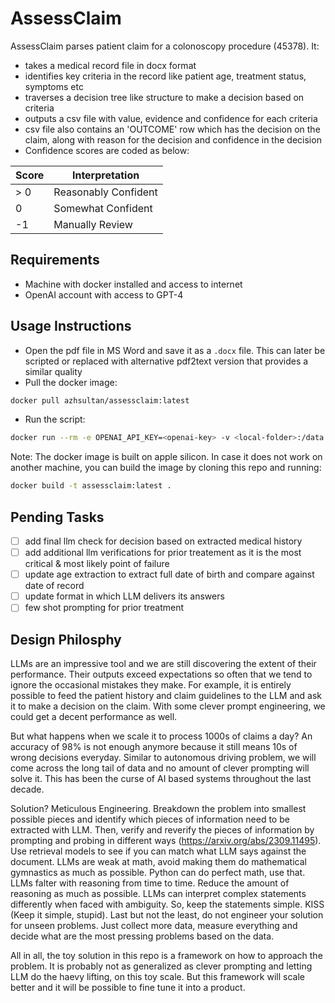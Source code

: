 # AssessClaim

AssessClaim parses patient claim for a colonoscopy procedure (45378). It:
* takes a medical record file in docx format
* identifies key criteria in the record like patient age, treatment status, symptoms etc
* traverses a decision tree like structure to make a decision based on criteria
* outputs a csv file with value, evidence and confidence for each criteria
* csv file also contains an 'OUTCOME' row which has the decision on the claim, along with reason for the decision and confidence in the decision
* Confidence scores are coded as below:

| Score | Interpretation |
| ----- | -------------- |
| > 0 | Reasonably Confident |
| 0   | Somewhat Confident |
| -1  | Manually Review |

## Requirements
* Machine with docker installed and access to internet
* OpenAI account with access to GPT-4

## Usage Instructions
* Open the pdf file in MS Word and save it as a `.docx` file. This can later be scripted or replaced with alternative pdf2text version that provides a similar quality
* Pull the docker image:
```bash
docker pull azhsultan/assessclaim:latest
```
* Run the script:
```bash
docker run --rm -e OPENAI_API_KEY=<openai-key> -v <local-folder>:/data cohelm:latest <input-path>.docx <output>.csv
```

Note: The docker image is built on apple silicon. In case it does not work on another machine, you can build the image by cloning this repo and running:
```bash
docker build -t assessclaim:latest .
```

## Pending Tasks
- [ ] add final llm check for decision based on extracted medical history
- [ ] add additional llm verifications for prior treatement as it is the most critical & most likely point of failure
- [ ] update age extraction to extract full date of birth and compare against date of record
- [ ] update format in which LLM delivers its answers
- [ ] few shot prompting for prior treatment

## Design Philosphy
LLMs are an impressive tool and we are still discovering the extent of their performance. Their outputs exceed expectations so often that we tend to ignore the occasional mistakes they make. For example, it is entirely possible to feed the patient history and claim guidelines to the LLM and ask it to make a decision on the claim. With some clever prompt engineering, we could get a decent performance as well. 

But what happens when we scale it to process 1000s of claims a day? An accuracy of 98% is not enough anymore because it still means 10s of wrong decisions everyday. Similar to autonomous driving problem, we will come across the long tail of data and no amount of clever prompting will solve it. This has been the curse of AI based systems throughout the last decade.

Solution? Meticulous Engineering. Breakdown the problem into smallest possible pieces and identify which pieces of information need to be extracted with LLM. Then, verify and reverify the pieces of information by prompting and probing in different ways (https://arxiv.org/abs/2309.11495). Use retrieval models to see if you can match what LLM says against the document. LLMs are weak at math, avoid making them do mathematical gymnastics as much as possible. Python can do perfect math, use that. LLMs falter with reasoning from time to time. Reduce the amount of reasoning as much as possible. LLMs can interpret complex statements differently when faced with ambiguity. So, keep the statements simple. KISS (Keep it simple, stupid). Last but not the least, do not engineer your solution for unseen problems. Just collect more data, measure everything and decide what are the most pressing problems based on the data.

All in all, the toy solution in this repo is a framework on how to approach the problem. It is probably not as generalized as clever prompting and letting LLM do the haevy lifting, on this toy scale. But this framework will scale better and it will be possible to fine tune it into a product.

